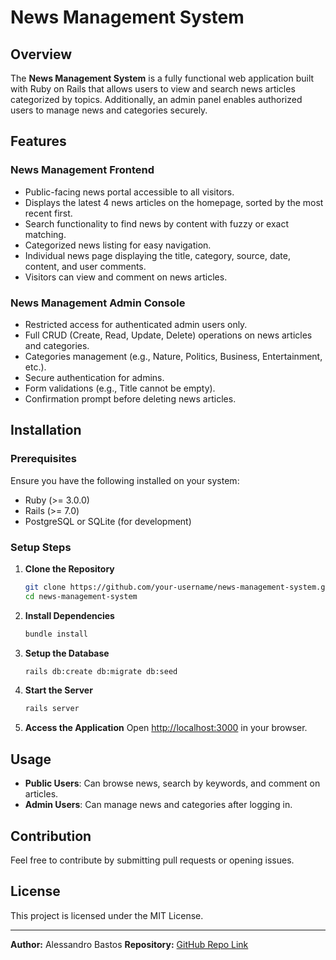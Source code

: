 # News Management System

## Overview
The **News Management System** is a fully functional web application built with Ruby on Rails that allows users to view and search news articles categorized by topics. Additionally, an admin panel enables authorized users to manage news and categories securely.

## Features

### News Management Frontend
- Public-facing news portal accessible to all visitors.
- Displays the latest 4 news articles on the homepage, sorted by the most recent first.
- Search functionality to find news by content with fuzzy or exact matching.
- Categorized news listing for easy navigation.
- Individual news page displaying the title, category, source, date, content, and user comments.
- Visitors can view and comment on news articles.

### News Management Admin Console
- Restricted access for authenticated admin users only.
- Full CRUD (Create, Read, Update, Delete) operations on news articles and categories.
- Categories management (e.g., Nature, Politics, Business, Entertainment, etc.).
- Secure authentication for admins.
- Form validations (e.g., Title cannot be empty).
- Confirmation prompt before deleting news articles.

## Installation

### Prerequisites
Ensure you have the following installed on your system:
- Ruby (>= 3.0.0)
- Rails (>= 7.0)
- PostgreSQL or SQLite (for development)

### Setup Steps
1. **Clone the Repository**
   ```bash
   git clone https://github.com/your-username/news-management-system.git
   cd news-management-system
   ```
2. **Install Dependencies**
   ```bash
   bundle install
   ```
3. **Setup the Database**
   ```bash
   rails db:create db:migrate db:seed
   ```
4. **Start the Server**
   ```bash
   rails server
   ```
5. **Access the Application**
   Open [http://localhost:3000](http://localhost:3000) in your browser.

## Usage
- **Public Users**: Can browse news, search by keywords, and comment on articles.
- **Admin Users**: Can manage news and categories after logging in.

## Contribution
Feel free to contribute by submitting pull requests or opening issues.

## License
This project is licensed under the MIT License.

---

**Author:** Alessandro Bastos
**Repository:** [GitHub Repo Link](https://github.com/your-username/news-management-system)


